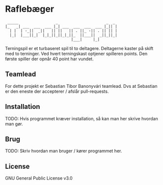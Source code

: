 # Raflebæger
 
```                                            
 _____                 _                      _  _ 
|_   _| ___  ___  ___ |_| ___  ___  ___  ___ |_|| |
  | |  | -_||  _||   || ||   || . ||_ -|| . || || |
  |_|  |___||_|  |_|_||_||_|_||_  ||___||  _||_||_|
                              |___|     |_|        
```

Terningspil er et turbaseret spil til to deltagere. Deltagerne kaster på skift med to terninger. Ved hvert terningskast optjener spilleren points. Den første spiller der opnår 40 point har vundet.

## Teamlead

For dette projekt er Sebastian Tibor Banonyvári teamlead. Dvs at Sebastian er den eneste der accepterer / afslår pull-requests.

## Installation

TODO: Hvis programmet kræver installation, så kan man her skrive hvordan man gør.

## Brug

TODO: Skriv hvordan man bruger / kører programmet her.

## License

GNU General Public License v3.0
